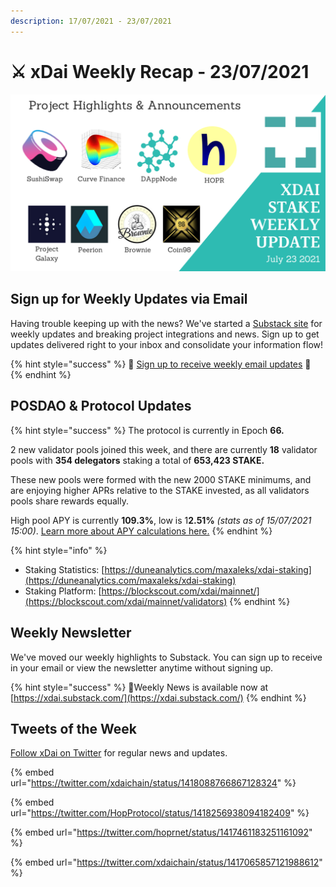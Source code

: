 ```yaml
---
description: 17/07/2021 - 23/07/2021
---
```


# ⚔️ xDai Weekly Recap - 23/07/2021

![](../../../../.gitbook/assets/weekly-update-7-23.png)

## Sign up for Weekly Updates via Email

Having trouble keeping up with the news? We've started a [Substack site](https://xdai.substack.com/) for weekly updates and breaking project integrations and news. Sign up to get updates delivered right to your inbox and consolidate your information flow!

{% hint style="success" %}
💌 [Sign up to receive weekly email updates](https://xdai.substack.com/) 💌 
{% endhint %}

## POSDAO & Protocol Updates

{% hint style="success" %}
The protocol is currently in Epoch **66.**  
  
2 new validator pools joined this week, and there are currently **18** validator pools with **354 delegators** staking a total of **653,423 STAKE.** 

These new pools were formed with the new 2000 STAKE minimums, and are enjoying higher APRs relative to the STAKE invested, as all validators pools share rewards equally.  
  
High pool APY is currently **109.3%**, low is 1**2.51%** _\(stats as of 15/07/2021 15:00\)_. [Learn more about APY calculations here.](../../../faqs/public-staking-validators-and-delegators.md#how-is-apy-calculated)
{% endhint %}

{% hint style="info" %}
* Staking Statistics: [https://duneanalytics.com/maxaleks/xdai-staking](https://duneanalytics.com/maxaleks/xdai-staking)
* Staking Platform: [https://blockscout.com/xdai/mainnet/](https://blockscout.com/xdai/mainnet/validators)
{% endhint %}

## Weekly Newsletter

We've moved our weekly highlights to Substack. You can sign up to receive in your email or view the newsletter anytime without signing up.

{% hint style="success" %}
📰Weekly News is available now at [https://xdai.substack.com/](https://xdai.substack.com/)
{% endhint %}

## Tweets of the Week

[Follow xDai on Twitter](https://twitter.com/xdaichain) for regular news and updates.

{% embed url="https://twitter.com/xdaichain/status/1418088766867128324" %}

{% embed url="https://twitter.com/HopProtocol/status/1418256938094182409" %}

{% embed url="https://twitter.com/hoprnet/status/1417461183251161092" %}

{% embed url="https://twitter.com/xdaichain/status/1417065857121988612" %}



